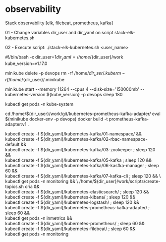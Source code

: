 # observability
Stack observability [elk, filebeat, prometheus, kafka]

01 - Change variables dir_user and dir_yaml on script stack-elk-kubernetes.sh

02 - Execute script: ./stack-elk-kubernetes.sh <user_name>


#!/bin/bash -x
dir_user=$1
dir_yaml=/home/${dir_user}/work
kube_version=v1.17.0

minikube delete -p devops
rm -rf /home/${dir_user}/.kube
rm -rf /home/${dir_user}/.minikube

minikube start --memory 11264 --cpus 4 --disk-size='150000mb' --kubernetes-version ${kube_version} -p devops
sleep 180

kubectl get pods -n kube-system

cd /home/${dir_user}/work/git/kubernetes-prometheus-kafka-adapter/
eval $(minikube docker-env -p devops)
docker build -t prometheus-kafka-adapter:v1 .

kubectl create -f ${dir_yaml}/kubernetes-kafka/01-namespace/ && \
kubectl create -f ${dir_yaml}/kubernetes-kafka/02-rbac-namespace-default && \
kubectl create -f ${dir_yaml}/kubernetes-kafka/03-zookeeper ; sleep 120 && \
kubectl create -f ${dir_yaml}/kubernetes-kafka/05-kafka ; sleep 120 && \
kubectl create -f ${dir_yaml}/kubernetes-kafka/06-kasfka-manager ; sleep 60 && \
kubectl create -f ${dir_yaml}/kubernetes-kafka/07-kafka-cli ; sleep 120 && \ 
kubectl get pods -n monitoring && \ 
/home/${dir_user}/work/scripts/create-topics.sh cria && \
kubectl create -f ${dir_yaml}/kubernetes-elasticsearch/ ; sleep 120 && \
kubectl create -f ${dir_yaml}/kubernetes-kibana/ ; sleep 120 && \
kubectl create -f ${dir_yaml}/kubernetes-logstash/ ; sleep 120 && \
kubectl create -f ${dir_yaml}/kubernetes-prometheus-kafka-adapter/ ; sleep 60 && \
kubectl get pods -n inmetrics && \
kubectl create -f ${dir_yaml}/kubernetes-prometheus/ ; sleep 60 && \
kubectl create -f ${dir_yaml}/kubernetes-filebeat/  ; sleep 60 && \
kubectl get pods -n monitoring 
